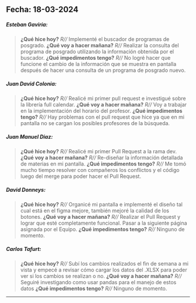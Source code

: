 ## Fecha: 18-03-2024

##### Esteban Gaviria:

> **¿Qué hice hoy?**
> *R//* Implementé el buscador de programas de posgrado.
> **¿Qué voy a hacer mañana?**
> *R//* Realizar la consulta del programa de posgrado utilizando la información obtenida por el buscador.
> **¿Qué impedimentos tengo?**
> *R//* No logré hacer que funcione el cambio de la información que se muestra en pantalla después de hacer una consulta de un programa de posgrado nuevo.

##### Juan David Colonia:

> **¿Qué hice hoy?**
> *R//* Realicé mi primer pull request e investigué sobre la librería full calendar.
> **¿Qué voy a hacer mañana?**
> *R//* Voy a trabajar en la implementación del horario del profesor.
> **¿Qué impedimentos tengo?**
> *R//* Hay problemas con el pull request que hice ya que en mi pantalla no se cargan los posibles profesores de la búsqueda.

##### Juan Manuel Diaz:

> **¿Qué hice hoy?**
> *R//* Realicé mi primer Pull Request a la rama dev.
> **¿Qué voy a hacer mañana?**
> *R//* Re-diseñar la información detallada de materias en mi pantalla.
> **¿Qué impedimentos tengo?**
> *R//* Me tomó mucho tiempo resolver con compañeros los conflictos y el código luego del merge para poder hacer el Pull Request.

##### David Donneys:

> **¿Qué hice hoy?**
> *R//* Organicé mi pantalla e implementé el diseño tal cual  está en el figma mejore, también mejoré la calidad de los botones.
> **¿Qué voy a hacer mañana?**
> *R//* Realizar el Pull Request y lograr que esté completamente funcional. Pasar a la siguiente página asignada por el Equipo.
> **¿Qué impedimentos tengo?**
> *R//* Ninguno de momento.

##### Carlos Tafurt:

> **¿Qué hice hoy?**
> *R//* Subí los cambios realizados el fin de semana a mi vista y empecé a revisar cómo cargar los datos del .XLSX para poder ver si los cambios se realizan o no.
> **¿Qué voy a hacer mañana?**
> *R//* Seguiré investigando como usar pandas para el manejo de estos datos
> **¿Qué impedimentos tengo?**
> *R//* Ninguno de momento.

---